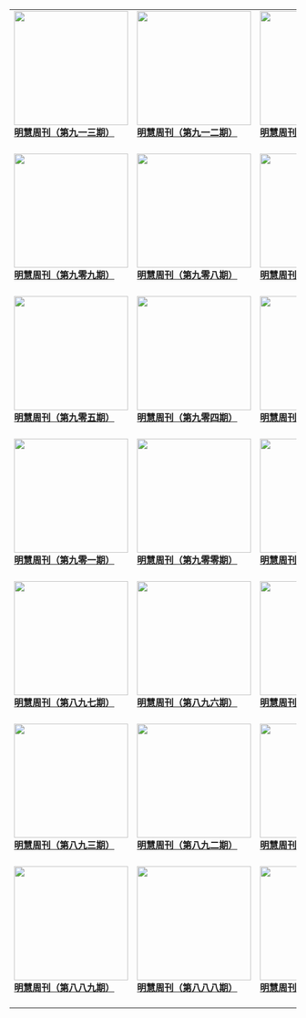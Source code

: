 |||||
|---|---|---|---|
|[<img width="200px" src="http://qikan.minghui.org/mhqkpage/qikanimage/2019/07/12/mhweekly913_read-cover.png" ><br/><b> 明慧周刊（第九一三期）</b><br/><br/>](../pages/zhoukan/193511.md)|[<img width="200px" src="http://qikan.minghui.org/mhqkpage/qikanimage/2019/07/05/mhweekly912_read-cover.png" ><br/><b> 明慧周刊（第九一二期）</b><br/><br/>](../pages/zhoukan/193413.md)|[<img width="200px" src="http://qikan.minghui.org/mhqkpage/qikanimage/2019/06/21/mhweekly910_read-cover.png" ><br/><b> 明慧周刊（第九一零期）</b><br/><br/>](../pages/zhoukan/193254.md)|
|[<img width="200px" src="http://qikan.minghui.org/mhqkpage/qikanimage/2019/06/14/mhweekly909_read-cover.png" ><br/><b> 明慧周刊（第九零九期）</b><br/><br/>](../pages/zhoukan/193168.md)|[<img width="200px" src="http://qikan.minghui.org/mhqkpage/qikanimage/2019/06/07/mhweekly908_read-cover.png" ><br/><b> 明慧周刊（第九零八期）</b><br/><br/>](../pages/zhoukan/193083.md)|[<img width="200px" src="http://qikan.minghui.org/mhqkpage/qikanimage/2019/05/31/mhweekly907_read-cover.png" ><br/><b> 明慧周刊（第九零七期）</b><br/><br/>](../pages/zhoukan/192997.md)|[<img width="200px" src="http://qikan.minghui.org/mhqkpage/qikanimage/2019/05/24/mhweekly906_read-cover.png" ><br/><b> 明慧周刊（第九零六期）</b><br/><br/>](../pages/zhoukan/192916.md)|
|[<img width="200px" src="http://qikan.minghui.org/mhqkpage/qikanimage/2019/05/17/mhweekly905_read-cover.png" ><br/><b> 明慧周刊（第九零五期）</b><br/><br/>](../pages/zhoukan/192836.md)|[<img width="200px" src="http://qikan.minghui.org/mhqkpage/qikanimage/2019/05/10/mhweekly904_read-cover.png" ><br/><b> 明慧周刊（第九零四期）</b><br/><br/>](../pages/zhoukan/192747.md)|[<img width="200px" src="http://qikan.minghui.org/mhqkpage/qikanimage/2019/05/03/mhweekly903_read-cover.png" ><br/><b> 明慧周刊（第九零三期）</b><br/><br/>](../pages/zhoukan/192628.md)|[<img width="200px" src="http://qikan.minghui.org/mhqkpage/qikanimage/2019/04/26/mhweekly902_read-cover.png" ><br/><b> 明慧周刊（第九零二期）</b><br/><br/>](../pages/zhoukan/192530.md)|
|[<img width="200px" src="http://qikan.minghui.org/mhqkpage/qikanimage/2019/04/19/mhweekly901_read-cover.png" ><br/><b> 明慧周刊（第九零一期）</b><br/><br/>](../pages/zhoukan/192446.md)|[<img width="200px" src="http://qikan.minghui.org/mhqkpage/qikanimage/2019/04/12/mhweekly900_read-cover.png" ><br/><b> 明慧周刊（第九零零期）</b><br/><br/>](../pages/zhoukan/192364.md)|[<img width="200px" src="http://qikan.minghui.org/mhqkpage/qikanimage/2019/04/05/mhweekly899_read-cover.png" ><br/><b> 明慧周刊（第八九九期）</b><br/><br/>](../pages/zhoukan/192288.md)|[<img width="200px" src="http://qikan.minghui.org/mhqkpage/qikanimage/2019/03/29/mhweekly898_read-cover.png" ><br/><b> 明慧周刊（第八九八期）</b><br/><br/>](../pages/zhoukan/192204.md)|
|[<img width="200px" src="http://qikan.minghui.org/mhqkpage/qikanimage/2019/03/22/mhweekly897_read-cover.png" ><br/><b> 明慧周刊（第八九七期）</b><br/><br/>](../pages/zhoukan/192126.md)|[<img width="200px" src="http://qikan.minghui.org/mhqkpage/qikanimage/2019/03/15/mhweekly896_read-cover.png" ><br/><b> 明慧周刊（第八九六期）</b><br/><br/>](../pages/zhoukan/192039.md)|[<img width="200px" src="http://qikan.minghui.org/mhqkpage/qikanimage/2019/03/08/mhweekly895_read-cover.png" ><br/><b> 明慧周刊（第八九五期）</b><br/><br/>](../pages/zhoukan/191948.md)|[<img width="200px" src="http://qikan.minghui.org/mhqkpage/qikanimage/2019/03/01/mhweekly894_read-cover.png" ><br/><b> 明慧周刊（第八九四期）</b><br/><br/>](../pages/zhoukan/191872.md)|
|[<img width="200px" src="http://qikan.minghui.org/mhqkpage/qikanimage/2019/02/22/mhweekly893_read-cover.png" ><br/><b> 明慧周刊（第八九三期）</b><br/><br/>](../pages/zhoukan/191792.md)|[<img width="200px" src="http://qikan.minghui.org/mhqkpage/qikanimage/2019/02/15/mhweekly892_read-cover.png" ><br/><b> 明慧周刊（第八九二期）</b><br/><br/>](../pages/zhoukan/191708.md)|[<img width="200px" src="http://qikan.minghui.org/mhqkpage/qikanimage/2019/02/08/mhweekly891_read-cover.png" ><br/><b> 明慧周刊（第八九一期）</b><br/><br/>](../pages/zhoukan/191642.md)|[<img width="200px" src="http://qikan.minghui.org/mhqkpage/qikanimage/2019/02/01/mhweekly890_read-cover.png" ><br/><b> 明慧周刊（第八九零期）</b><br/><br/>](../pages/zhoukan/191574.md)|
|[<img width="200px" src="http://qikan.minghui.org/mhqkpage/qikanimage/2019/01/25/mhweekly889_read-cover.png" ><br/><b> 明慧周刊（第八八九期）</b><br/><br/>](../pages/zhoukan/191490.md)|[<img width="200px" src="http://qikan.minghui.org/mhqkpage/qikanimage/2019/01/18/mhweekly888_read-cover.png" ><br/><b> 明慧周刊（第八八八期）</b><br/><br/>](../pages/zhoukan/191396.md)|[<img width="200px" src="http://qikan.minghui.org/mhqkpage/qikanimage/2019/01/11/mhweekly887_read-cover.png" ><br/><b> 明慧周刊（第八八七期）</b><br/><br/>](../pages/zhoukan/191315.md)|[<img width="200px" src="http://qikan.minghui.org/mhqkpage/qikanimage/2019/01/04/mhweekly886_read-cover.png" ><br/><b> 明慧周刊（第八八六期）</b><br/><br/>](../pages/zhoukan/191224.md)|
